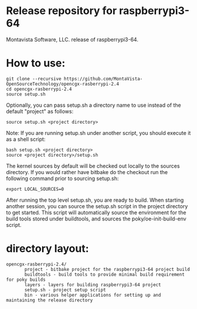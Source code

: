 # Release repository for raspberrypi3-64

Montavista Software, LLC. release of raspberrypi3-64. 

How to use:
==========
```
git clone --recursive https://github.com/MontaVista-OpenSourceTechnology/opencgx-rasberrypi-2.4
cd opencgx-rasberrypi-2.4
source setup.sh
```
Optionally, you can pass setup.sh a directory name to use instead of the
default "project" as follows:

```
source setup.sh <project directory>
```
Note: If you are running setup.sh under another script, you should execute it
as a shell script:

```
bash setup.sh <project directory>
source <project directory>/setup.sh
```
The kernel sources by default will be checked out locally to the sources
directory. If you would rather have bitbake do the checkout run the following
command prior to sourcing setup.sh:

```
export LOCAL_SOURCES=0
```

After running the top level setup.sh, you are ready to build. When starting
another session, you can source the setup.sh script in the project directory
to get started. This script will automatically source the environment for
the build tools stored under buildtools, and sources the 
poky/oe-init-build-env script.

directory layout:
================
```
opencgx-rasberrypi-2.4/
       project - bitbake project for the raspberrypi3-64 project build
       buildtools - build tools to provide minimal build requirement for poky builds
       layers - layers for building raspberrypi3-64 project
       setup.sh - project setup script
       bin - various helper applications for setting up and maintaining the release directory
```

